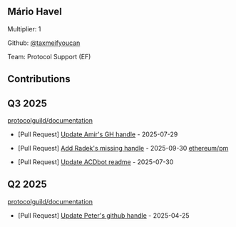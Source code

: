 
## Mário Havel
Multiplier: 1

Github: [@taxmeifyoucan](https://github.com/taxmeifyoucan)

Team: Protocol Support (EF)

## Contributions

## Q3 2025


[protocolguild/documentation](https://github.com/protocolguild/documentation)
* [Pull Request] [Update Amir's GH handle](https://github.com/protocolguild/documentation/pull/391) - 2025-07-29

* [Pull Request] [Add Radek's missing handle](https://github.com/protocolguild/documentation/pull/413) - 2025-09-30
[ethereum/pm](https://github.com/ethereum/pm)
* [Pull Request] [Update ACDbot readme](https://github.com/ethereum/pm/pull/1647) - 2025-07-30
## Q2 2025

[protocolguild/documentation](https://github.com/protocolguild/documentation)
* [Pull Request] [Update Peter's github handle](https://github.com/protocolguild/documentation/pull/352) - 2025-04-25
